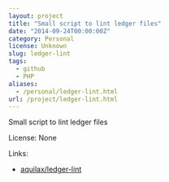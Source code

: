 ```yaml
---
layout: project
title: "Small script to lint ledger files"
date: "2014-09-24T00:00:00Z"
category: Personal
license: Unknown
slug: ledger-lint
tags:
  - github
  - PHP
aliases:
  - /personal/ledger-lint.html
url: /project/ledger-lint.html
---
```


Small script to lint ledger files

License: None

Links:

* [aquilax/ledger-lint](https://github.com/aquilax/ledger-lint)
